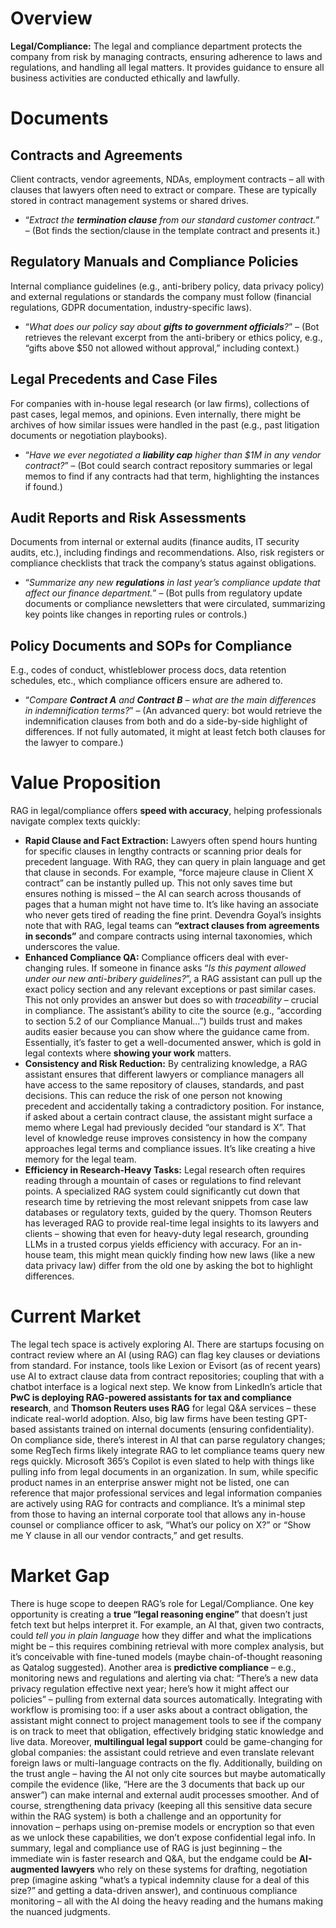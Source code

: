 # Overview
**Legal/Compliance:** The legal and compliance department protects the company from risk by managing contracts, ensuring adherence to laws and regulations, and handling all legal matters. It provides guidance to ensure all business activities are conducted ethically and lawfully.

# Documents

## Contracts and Agreements
Client contracts, vendor agreements, NDAs, employment contracts – all with clauses that lawyers often need to extract or compare. These are typically stored in contract management systems or shared drives.
* “*Extract the **termination clause** from our standard customer contract.*” – (Bot finds the section/clause in the template contract and presents it.)

## Regulatory Manuals and Compliance Policies
Internal compliance guidelines (e.g., anti-bribery policy, data privacy policy) and external regulations or standards the company must follow (financial regulations, GDPR documentation, industry-specific laws).
* “*What does our policy say about **gifts to government officials**?*” – (Bot retrieves the relevant excerpt from the anti-bribery or ethics policy, e.g., “gifts above \$50 not allowed without approval,” including context.)

## Legal Precedents and Case Files
For companies with in-house legal research (or law firms), collections of past cases, legal memos, and opinions. Even internally, there might be archives of how similar issues were handled in the past (e.g., past litigation documents or negotiation playbooks).
* “*Have we ever negotiated a **liability cap** higher than \$1M in any vendor contract?*” – (Bot could search contract repository summaries or legal memos to find if any contracts had that term, highlighting the instances if found.)

## Audit Reports and Risk Assessments
Documents from internal or external audits (finance audits, IT security audits, etc.), including findings and recommendations. Also, risk registers or compliance checklists that track the company’s status against obligations.
* “*Summarize any new **regulations** in last year’s compliance update that affect our finance department.*” – (Bot pulls from regulatory update documents or compliance newsletters that were circulated, summarizing key points like changes in reporting rules or controls.)

## Policy Documents and SOPs for Compliance
E.g., codes of conduct, whistleblower process docs, data retention schedules, etc., which compliance officers ensure are adhered to.
* “*Compare **Contract A** and **Contract B** – what are the main differences in indemnification terms?*” – (An advanced query: bot would retrieve the indemnification clauses from both and do a side-by-side highlight of differences. If not fully automated, it might at least fetch both clauses for the lawyer to compare.)

# Value Proposition
RAG in legal/compliance offers **speed with accuracy**, helping professionals navigate complex texts quickly:

* **Rapid Clause and Fact Extraction:** Lawyers often spend hours hunting for specific clauses in lengthy contracts or scanning prior deals for precedent language. With RAG, they can query in plain language and get that clause in seconds. For example, “force majeure clause in Client X contract” can be instantly pulled up. This not only saves time but ensures nothing is missed – the AI can search across thousands of pages that a human might not have time to. It’s like having an associate who never gets tired of reading the fine print. Devendra Goyal’s insights note that with RAG, legal teams can **“extract clauses from agreements in seconds”** and compare contracts using internal taxonomies, which underscores the value.
* **Enhanced Compliance QA:** Compliance officers deal with ever-changing rules. If someone in finance asks “*Is this payment allowed under our new anti-bribery guidelines?*”, a RAG assistant can pull up the exact policy section and any relevant exceptions or past similar cases. This not only provides an answer but does so with *traceability* – crucial in compliance. The assistant’s ability to cite the source (e.g., “according to section 5.2 of our Compliance Manual…”) builds trust and makes audits easier because you can show where the guidance came from. Essentially, it’s faster to get a well-documented answer, which is gold in legal contexts where **showing your work** matters.
* **Consistency and Risk Reduction:** By centralizing knowledge, a RAG assistant ensures that different lawyers or compliance managers all have access to the same repository of clauses, standards, and past decisions. This can reduce the risk of one person not knowing precedent and accidentally taking a contradictory position. For instance, if asked about a certain contract clause, the assistant might surface a memo where Legal had previously decided “our standard is X”. That level of knowledge reuse improves consistency in how the company approaches legal terms and compliance issues. It’s like creating a hive memory for the legal team.
* **Efficiency in Research-Heavy Tasks:** Legal research often requires reading through a mountain of cases or regulations to find relevant points. A specialized RAG system could significantly cut down that research time by retrieving the most relevant snippets from case law databases or regulatory texts, guided by the query. Thomson Reuters has leveraged RAG to provide real-time legal insights to its lawyers and clients – showing that even for heavy-duty legal research, grounding LLMs in a trusted corpus yields efficiency with accuracy. For an in-house team, this might mean quickly finding how new laws (like a new data privacy law) differ from the old one by asking the bot to highlight differences.

# Current Market
The legal tech space is actively exploring AI. There are startups focusing on contract review where an AI (using RAG) can flag key clauses or deviations from standard. For instance, tools like Lexion or Evisort (as of recent years) use AI to extract clause data from contract repositories; coupling that with a chatbot interface is a logical next step. We know from LinkedIn’s article that **PwC is deploying RAG-powered assistants for tax and compliance research**, and **Thomson Reuters uses RAG** for legal Q&A services – these indicate real-world adoption. Also, big law firms have been testing GPT-based assistants trained on internal documents (ensuring confidentiality). On compliance side, there’s interest in AI that can parse regulatory changes; some RegTech firms likely integrate RAG to let compliance teams query new regs quickly. Microsoft 365’s Copilot is even slated to help with things like pulling info from legal documents in an organization. In sum, while specific product names in an enterprise answer might not be listed, one can reference that major professional services and legal information companies are actively using RAG for contracts and compliance. It’s a minimal step from those to having an internal corporate tool that allows any in-house counsel or compliance officer to ask, “What’s our policy on X?” or “Show me Y clause in all our vendor contracts,” and get results.

# Market Gap
There is huge scope to deepen RAG’s role for Legal/Compliance. One key opportunity is creating a **true “legal reasoning engine”** that doesn’t just fetch text but helps interpret it. For example, an AI that, given two contracts, could *tell you in plain language* how they differ and what the implications might be – this requires combining retrieval with more complex analysis, but it’s conceivable with fine-tuned models (maybe chain-of-thought reasoning as Qatalog suggested). Another area is **predictive compliance** – e.g., monitoring news and regulations and alerting via chat: “There’s a new data privacy regulation effective next year; here’s how it might affect our policies” – pulling from external data sources automatically. Integrating with workflow is promising too: if a user asks about a contract obligation, the assistant might connect to project management tools to see if the company is on track to meet that obligation, effectively bridging static knowledge and live data. Moreover, **multilingual legal support** could be game-changing for global companies: the assistant could retrieve and even translate relevant foreign laws or multi-language contracts on the fly. Additionally, building on the trust angle – having the AI not only cite sources but maybe automatically compile the evidence (like, “Here are the 3 documents that back up our answer”) can make internal and external audit processes smoother. And of course, strengthening data privacy (keeping all this sensitive data secure within the RAG system) is both a challenge and an opportunity for innovation – perhaps using on-premise models or encryption so that even as we unlock these capabilities, we don’t expose confidential legal info. In summary, legal and compliance use of RAG is just beginning – the immediate win is faster research and Q&A, but the endgame could be **AI-augmented lawyers** who rely on these systems for drafting, negotiation prep (imagine asking “what’s a typical indemnity clause for a deal of this size?” and getting a data-driven answer), and continuous compliance monitoring – all with the AI doing the heavy reading and the humans making the nuanced judgments.
